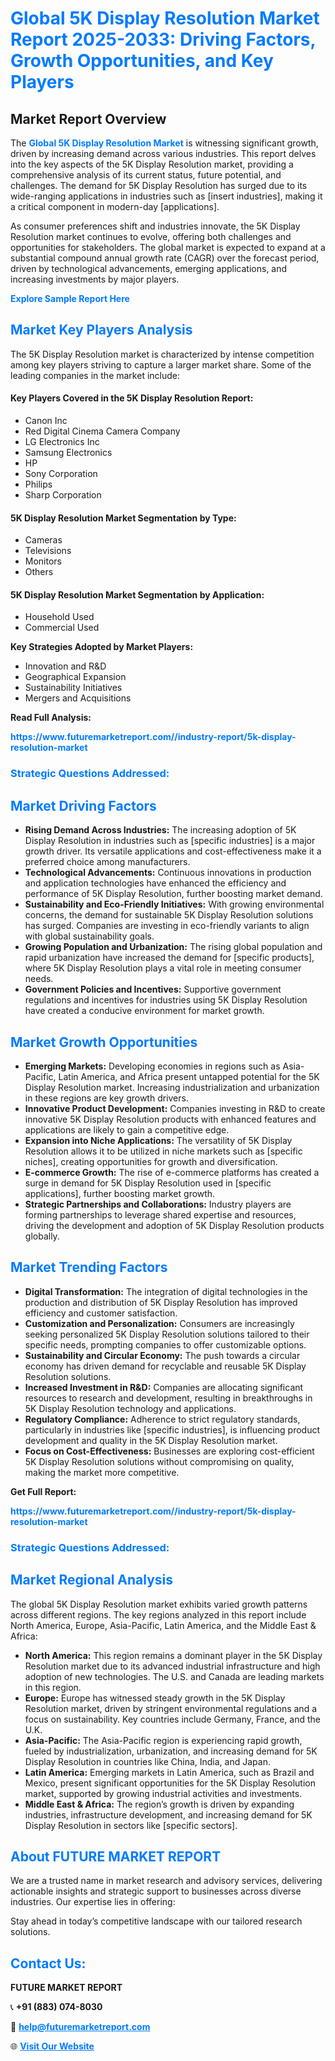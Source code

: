 <h1 style="color: #007BFF;">Global 5K Display Resolution Market Report 2025-2033: Driving Factors, Growth Opportunities, and Key Players</h1>

<section id="overview">
<h2>Market Report Overview</h2>
<p>The <a href="https://www.futuremarketreport.com//industry-report/5k-display-resolution-market" style="color: #007BFF; text-decoration: none;"><strong>Global 5K Display Resolution Market</strong></a> is witnessing significant growth, driven by increasing demand across various industries. This report delves into the key aspects of the 5K Display Resolution market, providing a comprehensive analysis of its current status, future potential, and challenges. The demand for 5K Display Resolution has surged due to its wide-ranging applications in industries such as [insert industries], making it a critical component in modern-day [applications].</p>
<p>As consumer preferences shift and industries innovate, the 5K Display Resolution market continues to evolve, offering both challenges and opportunities for stakeholders. The global market is expected to expand at a substantial compound annual growth rate (CAGR) over the forecast period, driven by technological advancements, emerging applications, and increasing investments by major players.</p>
</section>

<section id="overview">
<p><a href="https://www.futuremarketreport.com//request-sample/reportId=76753" style="color: #007BFF; text-decoration: none;"><strong>Explore Sample Report Here</strong></a></p>
</section>

<section id="key-players">
<h2 style="color: #007BFF;">Market Key Players Analysis</h2>
<p>The 5K Display Resolution market is characterized by intense competition among key players striving to capture a larger market share. Some of the leading companies in the market include:</p>
<h4>Key Players Covered in the 5K Display Resolution Report:</h4>
<ul><li>Canon Inc</li><li>Red Digital Cinema Camera Company</li><li>LG Electronics Inc</li><li>Samsung Electronics</li><li>HP</li><li>Sony Corporation</li><li>Philips</li><li>Sharp Corporation</li></ul>
<h4>5K Display Resolution Market Segmentation by Type:</h4>
<ul><li>Cameras</li><li>Televisions</li><li>Monitors</li><li>Others</li></ul>

<h4>5K Display Resolution Market Segmentation by Application:</h4>
<ul><li>Household Used</li><li>Commercial Used</li></ul>
<p><strong>Key Strategies Adopted by Market Players:</strong></p>
<ul>
<li>Innovation and R&D</li>
<li>Geographical Expansion</li>
<li>Sustainability Initiatives</li>
<li>Mergers and Acquisitions</li>
</ul>
</section>

<section>
<p><strong>Read Full Analysis: </strong></p><a href="https://www.futuremarketreport.com//industry-report/5k-display-resolution-market" style="color: #007BFF; text-decoration: none;"><strong>https://www.futuremarketreport.com//industry-report/5k-display-resolution-market</strong></a>
<h3 style="color: #007BFF;">Strategic Questions Addressed:</h3>
</section>

<section id="driving-factors">
<h2 style="color: #007BFF;">Market Driving Factors</h2>
<ul>
<li><strong>Rising Demand Across Industries:</strong> The increasing adoption of 5K Display Resolution in industries such as [specific industries] is a major growth driver. Its versatile applications and cost-effectiveness make it a preferred choice among manufacturers.</li>
<li><strong>Technological Advancements:</strong> Continuous innovations in production and application technologies have enhanced the efficiency and performance of 5K Display Resolution, further boosting market demand.</li>
<li><strong>Sustainability and Eco-Friendly Initiatives:</strong> With growing environmental concerns, the demand for sustainable 5K Display Resolution solutions has surged. Companies are investing in eco-friendly variants to align with global sustainability goals.</li>
<li><strong>Growing Population and Urbanization:</strong> The rising global population and rapid urbanization have increased the demand for [specific products], where 5K Display Resolution plays a vital role in meeting consumer needs.</li>
<li><strong>Government Policies and Incentives:</strong> Supportive government regulations and incentives for industries using 5K Display Resolution have created a conducive environment for market growth.</li>
</ul>
</section>

<section id="growth-opportunities">
<h2 style="color: #007BFF;">Market Growth Opportunities</h2>
<ul>
<li><strong>Emerging Markets:</strong> Developing economies in regions such as Asia-Pacific, Latin America, and Africa present untapped potential for the 5K Display Resolution market. Increasing industrialization and urbanization in these regions are key growth drivers.</li>
<li><strong>Innovative Product Development:</strong> Companies investing in R&D to create innovative 5K Display Resolution products with enhanced features and applications are likely to gain a competitive edge.</li>
<li><strong>Expansion into Niche Applications:</strong> The versatility of 5K Display Resolution allows it to be utilized in niche markets such as [specific niches], creating opportunities for growth and diversification.</li>
<li><strong>E-commerce Growth:</strong> The rise of e-commerce platforms has created a surge in demand for 5K Display Resolution used in [specific applications], further boosting market growth.</li>
<li><strong>Strategic Partnerships and Collaborations:</strong> Industry players are forming partnerships to leverage shared expertise and resources, driving the development and adoption of 5K Display Resolution products globally.</li>
</ul>
</section>

<section id="trending-factors">
<h2 style="color: #007BFF;">Market Trending Factors</h2>
<ul>
<li><strong>Digital Transformation:</strong> The integration of digital technologies in the production and distribution of 5K Display Resolution has improved efficiency and customer satisfaction.</li>
<li><strong>Customization and Personalization:</strong> Consumers are increasingly seeking personalized 5K Display Resolution solutions tailored to their specific needs, prompting companies to offer customizable options.</li>
<li><strong>Sustainability and Circular Economy:</strong> The push towards a circular economy has driven demand for recyclable and reusable 5K Display Resolution solutions.</li>
<li><strong>Increased Investment in R&D:</strong> Companies are allocating significant resources to research and development, resulting in breakthroughs in 5K Display Resolution technology and applications.</li>
<li><strong>Regulatory Compliance:</strong> Adherence to strict regulatory standards, particularly in industries like [specific industries], is influencing product development and quality in the 5K Display Resolution market.</li>
<li><strong>Focus on Cost-Effectiveness:</strong> Businesses are exploring cost-efficient 5K Display Resolution solutions without compromising on quality, making the market more competitive.</li>
</ul>
</section>

<section>
<p><strong>Get Full Report: </strong></p><a href="https://www.futuremarketreport.com//industry-report/5k-display-resolution-market" style="color: #007BFF; text-decoration: none;"><strong>https://www.futuremarketreport.com//industry-report/5k-display-resolution-market</strong></a>
<h3 style="color: #007BFF;">Strategic Questions Addressed:</h3>
</section>


<section id="regional-analysis">
<h2 style="color: #007BFF;">Market Regional Analysis</h2>
<p>The global 5K Display Resolution market exhibits varied growth patterns across different regions. The key regions analyzed in this report include North America, Europe, Asia-Pacific, Latin America, and the Middle East & Africa:</p>
<ul>
<li><strong>North America:</strong> This region remains a dominant player in the 5K Display Resolution market due to its advanced industrial infrastructure and high adoption of new technologies. The U.S. and Canada are leading markets in this region.</li>
<li><strong>Europe:</strong> Europe has witnessed steady growth in the 5K Display Resolution market, driven by stringent environmental regulations and a focus on sustainability. Key countries include Germany, France, and the U.K.</li>
<li><strong>Asia-Pacific:</strong> The Asia-Pacific region is experiencing rapid growth, fueled by industrialization, urbanization, and increasing demand for 5K Display Resolution in countries like China, India, and Japan.</li>
<li><strong>Latin America:</strong> Emerging markets in Latin America, such as Brazil and Mexico, present significant opportunities for the 5K Display Resolution market, supported by growing industrial activities and investments.</li>
<li><strong>Middle East & Africa:</strong> The region’s growth is driven by expanding industries, infrastructure development, and increasing demand for 5K Display Resolution in sectors like [specific sectors].</li>
</ul>
</section>

<footer>
<h2 style="color: #007BFF;">About FUTURE MARKET REPORT</h2>
<p>We are a trusted name in market research and advisory services, delivering actionable insights and strategic support to businesses across diverse industries. Our expertise lies in offering:</p>

<p>Stay ahead in today’s competitive landscape with our tailored research solutions.</p>

<h2 style="color: #007BFF;">Contact Us:</h2>
<p><strong>FUTURE MARKET REPORT</strong></p>
<p>📞 <strong>+91 (883) 074-8030</strong></p>
<p>📧 <strong><a href="mailto:help@futuremarketreport.com" style="color: #007BFF;">help@futuremarketreport.com</a></strong></p>
<p>🌐 <strong><a href="https://www.futuremarketreport.com/" style="color: #007BFF;">Visit Our Website</a></strong></p>
</footer>